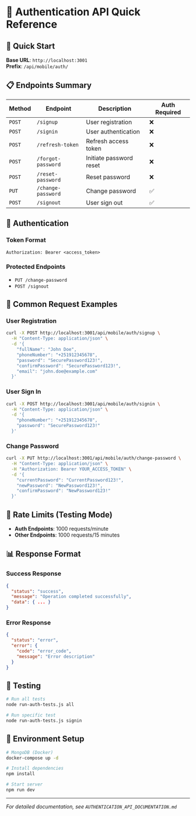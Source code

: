 # 🔐 Authentication API Quick Reference

## 🚀 Quick Start

**Base URL**: `http://localhost:3001`  
**Prefix**: `/api/mobile/auth/`

## 📋 Endpoints Summary

| Method | Endpoint | Description | Auth Required |
|--------|----------|-------------|---------------|
| `POST` | `/signup` | User registration | ❌ |
| `POST` | `/signin` | User authentication | ❌ |
| `POST` | `/refresh-token` | Refresh access token | ❌ |
| `POST` | `/forgot-password` | Initiate password reset | ❌ |
| `POST` | `/reset-password` | Reset password | ❌ |
| `PUT` | `/change-password` | Change password | ✅ |
| `POST` | `/signout` | User sign out | ✅ |

## 🔑 Authentication

### Token Format

```
Authorization: Bearer <access_token>
```

### Protected Endpoints

- `PUT /change-password`
- `POST /signout`

## 📝 Common Request Examples

### User Registration

```bash
curl -X POST http://localhost:3001/api/mobile/auth/signup \
  -H "Content-Type: application/json" \
  -d '{
    "fullName": "John Doe",
    "phoneNumber": "+251912345678",
    "password": "SecurePassword123!",
    "confirmPassword": "SecurePassword123!",
    "email": "john.doe@example.com"
  }'
```

### User Sign In

```bash
curl -X POST http://localhost:3001/api/mobile/auth/signin \
  -H "Content-Type: application/json" \
  -d '{
    "phoneNumber": "+251912345678",
    "password": "SecurePassword123!"
  }'
```

### Change Password

```bash
curl -X PUT http://localhost:3001/api/mobile/auth/change-password \
  -H "Content-Type: application/json" \
  -H "Authorization: Bearer YOUR_ACCESS_TOKEN" \
  -d '{
    "currentPassword": "CurrentPassword123!",
    "newPassword": "NewPassword123!",
    "confirmPassword": "NewPassword123!"
  }'
```

## 🚦 Rate Limits (Testing Mode)

- **Auth Endpoints**: 1000 requests/minute
- **Other Endpoints**: 1000 requests/15 minutes

## 📊 Response Format

### Success Response

```json
{
  "status": "success",
  "message": "Operation completed successfully",
  "data": { ... }
}
```

### Error Response

```json
{
  "status": "error",
  "error": {
    "code": "error_code",
    "message": "Error description"
  }
}
```

## 🧪 Testing

```bash
# Run all tests
node run-auth-tests.js all

# Run specific test
node run-auth-tests.js signin
```

## 🔧 Environment Setup

```bash
# MongoDB (Docker)
docker-compose up -d

# Install dependencies
npm install

# Start server
npm run dev
```

---

*For detailed documentation, see `AUTHENTICATION_API_DOCUMENTATION.md`*
